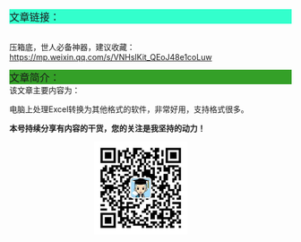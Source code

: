 <div style="background-color:#33ffcc;font-size:18px">文章链接：</div>

<br/>压箱底，世人必备神器，建议收藏：<a href="https://mp.weixin.qq.com/s/VNHsIKit_QEoJ48e1coLuw" target="_blank" >https://mp.weixin.qq.com/s/VNHsIKit_QEoJ48e1coLuw</a>



<div style="background-color:RGB(52,160,40);font-size:18px">文章简介：</div>
该文章主要内容为：

电脑上处理Excel转换为其他格式的软件，非常好用，支持格式很多。

**本号持续分享有内容的干货，您的关注是我坚持的动力！**

<img src="./_assets/clip_image002.jpg" style="width:33%;margin-left:30%" />